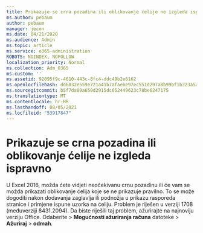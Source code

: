 ```yaml
---
title: Prikazuje se crna pozadina ili oblikovanje ćelije ne izgleda ispravno
ms.author: pebaum
author: pebaum
manager: jecon
ms.date: 04/21/2020
ms.audience: Admin
ms.topic: article
ms.service: o365-administration
ROBOTS: NOINDEX, NOFOLLOW
localization_priority: Normal
ms.collection: Adm_O365
ms.custom: ''
ms.assetid: 92095f9c-4610-443c-8fc4-ddc49b2e6162
ms.openlocfilehash: dd6832e559e721a41b7afaebe97ec551d297a8b99bf1b323a5a5680365eacfac
ms.sourcegitcommit: b5f7da89a650d2915dc652449623c78be6247175
ms.translationtype: MT
ms.contentlocale: hr-HR
ms.lasthandoff: 08/05/2021
ms.locfileid: "53917847"
---
```

# <a name="a-black-background-appears-or-cell-formatting-doesnt-look-right"></a>Prikazuje se crna pozadina ili oblikovanje ćelije ne izgleda ispravno

U Excel 2016, možda ćete vidjeti neočekivanu crnu pozadinu ili će vam se možda prikazati oblikovanje ćelija koje se ne prikazuje pravilno. To se može dogoditi nakon dodavanja zaglavlja ili podnožja u prikazu rasporeda stranice i primjene ispune uzorka na ćeliju. Problem je riješen u verziji 1708 (međuverziji 8431.2094). Da biste riješili taj problem, ažurirajte na najnoviju verziju Office. Odaberite  \> **Mogućnosti ažuriranja računa** datoteke \> **Ažuriraj** \> **odmah**.
  

